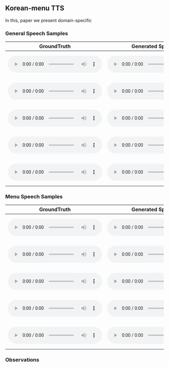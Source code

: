 ## Korean-menu TTS

In this, paper we present domain-specific 

### General Speech Samples

| GroundTruth | Generated Speech | Text |
| ----------- | ---------------- | ---- |
|   <audio src="./audiosamples/SGuniverse_09886_gt.wav" type="audio/wav" controls="" preload=""></audio>   |   <audio src="./audiosamples/SGuniverse_09886_confs2.wav" type="audio/wav" controls="" preload=""></audio>               | <embed src="audiosamples/SGuniverse_9886_text.txt" width="400" height="80">  |
| <audio src="./audiosamples/SGuniverse_09918_gt.wav" type="audio/wav" controls="" preload=""></audio>   |   <audio src="./audiosamples/SGuniverse_09918_confs2.wav" type="audio/wav" controls="" preload=""></audio>               | <embed src="audiosamples/SGuniverse_9918_text.txt" width="400" height="80">      |
|        <audio src="./audiosamples/SGuniverse_09946_gt.wav" type="audio/wav" controls="" preload=""></audio>   |   <audio src="./audiosamples/SGuniverse_09046_confs2.wav" type="audio/wav" controls="" preload=""></audio>               | <embed src="audiosamples/SGuniverse_9946_text.txt" width="400" height="80">   |
|         <audio src="./audiosamples/SGuniverse_09954_gt.wav" type="audio/wav" controls="" preload=""></audio>   |   <audio src="./audiosamples/SGuniverse_09954_confs2.wav" type="audio/wav" controls="" preload=""></audio>               | <embed src="audiosamples/SGuniverse_9954_text.txt" width="400" height="80">    |
|         <audio src="./audiosamples/SGuniverse_09992_gt.wav" type="audio/wav" controls="" preload=""></audio>   |   <audio src="./audiosamples/SGuniverse_09992_confs2.wav" type="audio/wav" controls="" preload=""></audio>               | <embed src="audiosamples/SGuniverse_9992_text.txt" width="400" height="80">    |

### Menu Speech Samples 

| GroundTruth | Generated Speech | Text |
| ----------- | ---------------- | ---- |
|         <audio src="./audiosamples/SogangSpeech_22912_gt.wav" type="audio/wav" controls="" preload=""></audio>   |   <audio src="./audiosamples/SogangSpeech_22912_confs2.wav" type="audio/wav" controls="" preload=""></audio>               | <embed src="audiosamples/SogangSpeech_22912_text.txt" width="400" height="80">    |
|         <audio src="./audiosamples/SogangSpeech_22919_gt.wav" type="audio/wav" controls="" preload=""></audio>   |   <audio src="./audiosamples/SogangSpeech_22919_confs2.wav" type="audio/wav" controls="" preload=""></audio>               | <embed src="audiosamples/SogangSpeech_22919_text.txt" width="400" height="80">    |
|         <audio src="./audiosamples/SogangSpeech_22929_gt.wav" type="audio/wav" controls="" preload=""></audio>   |   <audio src="./audiosamples/SogangSpeech_22929_confs2.wav" type="audio/wav" controls="" preload=""></audio>               | <embed src="audiosamples/SogangSpeech_22929_text.txt" width="400" height="80">    |
|         <audio src="./audiosamples/SogangSpeech_22941_gt.wav" type="audio/wav" controls="" preload=""></audio>   |   <audio src="./audiosamples/SogangSpeech_22941_confs2.wav" type="audio/wav" controls="" preload=""></audio>               | <embed src="audiosamples/SogangSpeech_22941_text.txt" width="400" height="80">    |
|         <audio src="./audiosamples/SogangSpeech_22947_gt.wav" type="audio/wav" controls="" preload=""></audio>   |   <audio src="./audiosamples/SogangSpeech_22947_confs2.wav" type="audio/wav" controls="" preload=""></audio>               | <embed src="audiosamples/SogangSpeech_22947_text.txt" width="400" height="80">    |

### Observations

